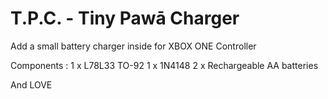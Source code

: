 # T.P.C. - Tiny Pawā Charger

Add a small battery charger inside for XBOX ONE Controller

Components :
 1 x L78L33 TO-92
 1 x 1N4148
 2 x Rechargeable AA batteries
 
 And LOVE
